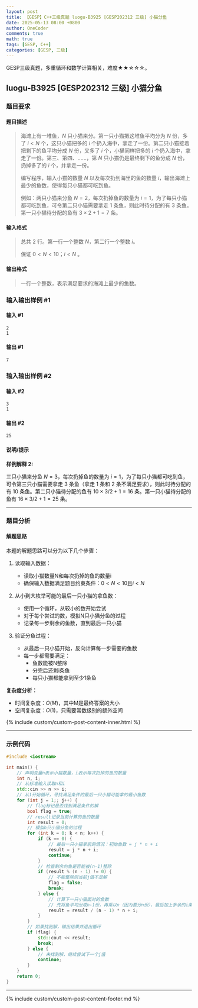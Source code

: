```yaml
---
layout: post
title: 【GESP】C++三级真题 luogu-B3925 [GESP202312 三级] 小猫分鱼
date: 2025-05-13 08:00 +0800
author: OneCoder
comments: true
math: true
tags: [GESP, C++]
categories: [GESP, 三级]
---
```

GESP三级真题，多重循环和数学计算相关，难度★★☆☆☆。

<!--more-->

## luogu-B3925 [GESP202312 三级] 小猫分鱼

### 题目要求

#### 题目描述

>海滩上有一堆鱼，$N$ 只小猫来分。第一只小猫把这堆鱼平均分为 $N$ 份，多了 $i<N$ 个，这只小猫把多的 $i$ 个扔入海中，拿走了一份。第二只小猫接着把剩下的鱼平均分成 $N$ 份，又多了 $i$ 个，小猫同样把多的 $i$ 个扔入海中，拿走了一份。第三、第四、……，第 $N$ 只小猫仍是最终剩下的鱼分成 $N$ 份，扔掉多了的 $i$ 个，并拿走一份。
>
>编写程序，输入小猫的数量 $N$ 以及每次扔到海里的鱼的数量 $i$，输出海滩上最少的鱼数，使得每只小猫都可吃到鱼。
>
>例如：两只小猫来分鱼 $N=2$，每次扔掉鱼的数量为 $i=1$，为了每只小猫都可吃到鱼，可令第二只小猫需要拿走 $1$ 条鱼，则此时待分配的有 $3$ 条鱼。第一只小猫待分配的鱼有  $3\times 2+1=7$ 条。

#### 输入格式

>总共 $2$ 行。第一行一个整数 $N$，第二行一个整数 $i$。
>
>保证 $0<N<10$；$i<N$ 。

#### 输出格式

>一行一个整数，表示满足要求的海滩上最少的鱼数。

### 输入输出样例 #1

#### 输入 #1

```console
2
1
```

#### 输出 #1

```console
7
```

### 输入输出样例 #2

#### 输入 #2

```console
3
1
```

#### 输出 #2

```console
25
```

#### 说明/提示

**样例解释 2:**

三只小猫来分鱼 $N=3$，每次扔掉鱼的数量为 $i=1$，为了每只小猫都可吃到鱼，可令第三只小猫需要拿走 $3$ 条鱼（拿走 $1$ 条和 $2$ 条不满足要求），则此时待分配的有 $10$ 条鱼。第二只小猫待分配的鱼有 $10×3/2+1 = 16$ 条。第一只小猫待分配的鱼有 $16×3/2+1 = 25$ 条。

---

### 题目分析

#### 解题思路

本题的解题思路可以分为以下几个步骤：

1. 读取输入数据：
   - 读取小猫数量N和每次扔掉的鱼的数量i
   - 确保输入数据满足题目约束条件：$0<N<10$且$i<N$

2. 从小到大枚举可能的最后一只小猫的拿鱼数：
   - 使用一个循环，从较小的数开始尝试
   - 对于每个尝试的数，模拟N只小猫分鱼的过程
   - 记录每一步剩余的鱼数，直到最后一只小猫

3. 验证分鱼过程：
   - 从最后一只小猫开始，反向计算每一步需要的鱼数
   - 每一步都需要满足：
     - 鱼数能被N整除
     - 分完后还剩i条鱼
     - 每只小猫都能拿到至少1条鱼

**复杂度分析：**

- 时间复杂度：$O(M)$，其中M是最终答案的大小
- 空间复杂度：$O(1)$，只需要常数级别的额外空间
  
{% include custom/custom-post-content-inner.html %}

---

### 示例代码

```cpp
#include <iostream>

int main() {
    // 声明变量n表示小猫数量，i表示每次扔掉的鱼的数量
    int n, i;
    // 从标准输入读取n和i
    std::cin >> n >> i;
    // 从1开始循环，寻找满足条件的最后一只小猫可能拿的最小鱼数
    for (int j = 1;; j++) {
        // flag标记是否找到满足条件的解
        bool flag = true;
        // result记录当前计算的鱼的数量
        int result = 0;
        // 模拟n只小猫分鱼的过程
        for (int k = 0; k < n; k++) {
            if (k == 0) {
                // 最后一只小猫拿前的情况：初始鱼数 = j * n + i
                result = j * n + i;
                continue;
            }
            // 检查剩余的鱼是否能被(n-1)整除
            if (result % (n - 1) != 0) {
                // 不能整除则当前j值不是解
                flag = false;
                break;
            } else {
                // 计算下一只小猫面对的鱼数
                // 先将鱼平均分成n-1份，再乘以n（因为要分n份），最后加上多余的i条
                result = result / (n - 1) * n + i;
            }
        }
        // 如果找到解，输出结果并退出循环
        if (flag) {
            std::cout << result;
            break;
        } else {
            // 未找到解，继续尝试下一个j值
            continue;
        }
    }
    return 0;
}
```

---

{% include custom/custom-post-content-footer.md %}
